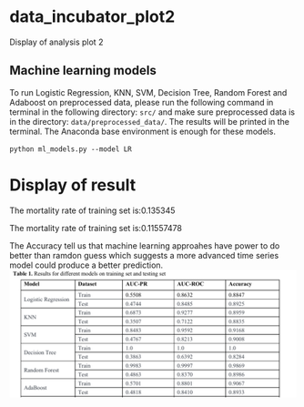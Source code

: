 # data_incubator_plot2
Display of analysis plot 2

## Machine learning models
To run Logistic Regression, KNN, SVM, Decision Tree, Random Forest and Adaboost on preprocessed data, please run the following command in terminal in the following directory: `src/` and make sure preprocessed data is in the directory: `data/preprocessed_data/`. The results will be printed in the terminal. The Anaconda base environment is enough for these models.

    python ml_models.py --model LR
    
   
# Display of result

The mortality rate of training set is:0.135345

The mortality rate of training set is:0.11557478

The Accuracy tell us that machine learning approahes have power to do better than ramdon guess which suggests a more advanced time series model could produce a better prediction.
![Result compare](cmp.png)
